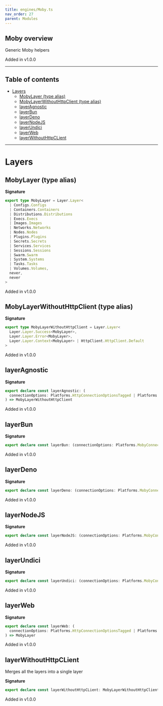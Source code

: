```yaml
---
title: engines/Moby.ts
nav_order: 27
parent: Modules
---
```


## Moby overview

Generic Moby helpers

Added in v1.0.0

---

<h2 class="text-delta">Table of contents</h2>

- [Layers](#layers)
  - [MobyLayer (type alias)](#mobylayer-type-alias)
  - [MobyLayerWithoutHttpClient (type alias)](#mobylayerwithouthttpclient-type-alias)
  - [layerAgnostic](#layeragnostic)
  - [layerBun](#layerbun)
  - [layerDeno](#layerdeno)
  - [layerNodeJS](#layernodejs)
  - [layerUndici](#layerundici)
  - [layerWeb](#layerweb)
  - [layerWithoutHttpCLient](#layerwithouthttpclient)

---

# Layers

## MobyLayer (type alias)

**Signature**

```ts
export type MobyLayer = Layer.Layer<
  | Configs.Configs
  | Containers.Containers
  | Distributions.Distributions
  | Execs.Execs
  | Images.Images
  | Networks.Networks
  | Nodes.Nodes
  | Plugins.Plugins
  | Secrets.Secrets
  | Services.Services
  | Sessions.Sessions
  | Swarm.Swarm
  | System.Systems
  | Tasks.Tasks
  | Volumes.Volumes,
  never,
  never
>
```

Added in v1.0.0

## MobyLayerWithoutHttpClient (type alias)

**Signature**

```ts
export type MobyLayerWithoutHttpClient = Layer.Layer<
  Layer.Layer.Success<MobyLayer>,
  Layer.Layer.Error<MobyLayer>,
  Layer.Layer.Context<MobyLayer> | HttpClient.HttpClient.Default
>
```

Added in v1.0.0

## layerAgnostic

**Signature**

```ts
export declare const layerAgnostic: (
  connectionOptions: Platforms.HttpConnectionOptionsTagged | Platforms.HttpsConnectionOptionsTagged
) => MobyLayerWithoutHttpClient
```

Added in v1.0.0

## layerBun

**Signature**

```ts
export declare const layerBun: (connectionOptions: Platforms.MobyConnectionOptions) => MobyLayer
```

Added in v1.0.0

## layerDeno

**Signature**

```ts
export declare const layerDeno: (connectionOptions: Platforms.MobyConnectionOptions) => MobyLayer
```

Added in v1.0.0

## layerNodeJS

**Signature**

```ts
export declare const layerNodeJS: (connectionOptions: Platforms.MobyConnectionOptions) => MobyLayer
```

Added in v1.0.0

## layerUndici

**Signature**

```ts
export declare const layerUndici: (connectionOptions: Platforms.MobyConnectionOptions) => MobyLayer
```

Added in v1.0.0

## layerWeb

**Signature**

```ts
export declare const layerWeb: (
  connectionOptions: Platforms.HttpConnectionOptionsTagged | Platforms.HttpsConnectionOptionsTagged
) => MobyLayer
```

Added in v1.0.0

## layerWithoutHttpCLient

Merges all the layers into a single layer

**Signature**

```ts
export declare const layerWithoutHttpCLient: MobyLayerWithoutHttpClient
```

Added in v1.0.0

